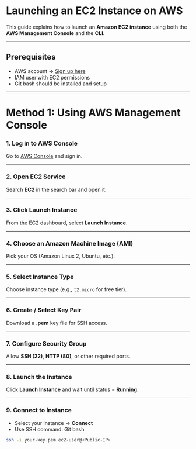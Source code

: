 # Launching an EC2 Instance on AWS 

This guide explains how to launch an **Amazon EC2 instance** using both the **AWS Management Console** and the **CLI**.  

---

## Prerequisites
- AWS account → [Sign up here](https://aws.amazon.com/)  
- IAM user with EC2 permissions  
- Git bash should be installed and setup

---

# Method 1: Using AWS Management Console  

### 1. Log in to AWS Console  
Go to [AWS Console](https://aws.amazon.com/console/) and sign in.  

---

### 2. Open EC2 Service  
Search **EC2** in the search bar and open it.  

---

### 3. Click **Launch Instance**  
From the EC2 dashboard, select **Launch Instance**.  

---

### 4. Choose an Amazon Machine Image (AMI)  
Pick your OS (Amazon Linux 2, Ubuntu, etc.).  

---

### 5. Select Instance Type  
Choose instance type (e.g., `t2.micro` for free tier).  

---

### 6. Create / Select Key Pair  
Download a **.pem** key file for SSH access.  

---

### 7. Configure Security Group  
Allow **SSH (22)**, **HTTP (80)**, or other required ports.  

---

### 8. Launch the Instance  
Click **Launch Instance** and wait until status = **Running**.  

---

### 9. Connect to Instance  
- Select your instance → **Connect**  
- Use SSH command: Git bash 
```bash
ssh -i your-key.pem ec2-user@<Public-IP>
